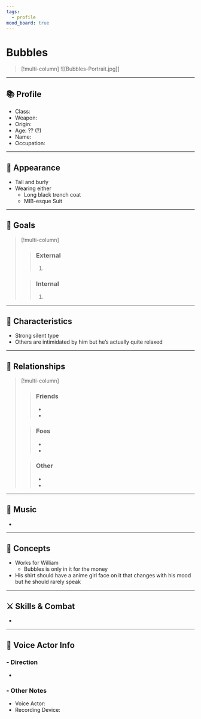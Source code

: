 ```yaml
---
tags:
  - profile
mood_board: true
---
```

# Bubbles

>[!multi-column]
> ![[Bubbles-Portrait.jpg]]
>
>>

---
## 📚 Profile

- Class: 
- Weapon: 
- Origin: 
- Age: ?? (?)
- Name: 
- Occupation: 

---
## 💅 Appearance

- Tall and burly
- Wearing either
	- Long black trench coat
	- MIB-esque Suit

---
## 🏁 Goals

>[!multi-column]
>> ### External
>> 1. 
>
>> ### Internal
>> 1. 

---
## 🎨 Characteristics

- Strong silent type
- Others are intimidated by him but he’s actually quite relaxed


---
## 🤝 Relationships

>[!multi-column]
>> ### Friends
>> - 
>> - 
>
>>### Foes
>> - 
>> - 
>
>> ### Other
>> -
>> -

---
## 🎵 Music

- 

---
## 💭 Concepts 

- Works for William
	- Bubbles is only in it for the money
- His shirt should have a anime girl face on it that changes with his mood but he should rarely speak


---
## ⚔ Skills & Combat

- 

---
## 🎤 Voice Actor Info

### - Direction
- 

### - Other Notes
- Voice Actor:
- Recording Device: 